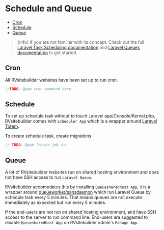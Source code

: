 # Schedule and Queue
  - [Cron](#cron)
  - [Schedule](#schedule)
  - [Queue](#queue)
  
 > {info} If you are not familiar with its concept. Check out the full [Laravel Task Scheduling documentation](https://laravel.com/docs/master/scheduling) and [Laravel Queues documentation](https://laravel.com/docs/master/queues) to get started. 
<a name="cron"></a>
## Cron

All RVsitebuilder websites have been set up to run cron.

```php
//TODO: @pam cron command here
```
<a name="schedule"></a>
## Schedule

To set up schedule task without to touch Laravel app/Console/Kernel.php, RVsitebuilder comes with `Scheduler App` which is a wrapper around [Laravel Totem](https://github.com/codestudiohq/laravel-totem). 

To create schedule task, create migrations

```php
// TODO: @pam ใส่ตัวอย่าง job ด้วย

```

<a name="queue"></a>
## Queue

A lot of RVsitebuilder websites run on shared hosting environment and does not have SSH access to run `Laravel Queue`. 

RVsitebuilder accomodates this by installing `Queuesharedhost App`, it is a wrapper around [queueworker/sansdaemon](https://github.com/orobogenius/sansdaemon) which run Laravel Queue by schedule task every 5 minutes. That means queues are not execute immediately as expected but run every 5 minutes.

If the end-users are not run on shared hosting environment, and have SSH access to the server to run command line.  End-users are suggested to disable `Queuesharedhost App` on RVsitebuilder admin's `Manage App`.

